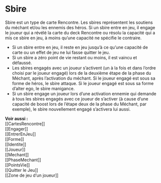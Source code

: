 # Sbire
Sbire est un type de carte Rencontre. Les sbires représentent les soutiens du méchant et/ou les ennemis des héros. Si un sbire entre en jeu, il engage le joueur qui a révélé la carte du deck Rencontre ou résolu la capacité qui a mis ce sbire en jeu, à moins qu’une capacité ne spécifie le contraire. 
- Si un sbire entre en jeu, il reste en jeu jusqu’à ce qu’une capacité de carte ou un effet de jeu ne lui fasse quitter le jeu. 
- Si un sbire a zéro point de vie restant ou moins, il est vaincu et défaussé. 
- Les sbires engagés avec un joueur s’activent (un à la fois et dans l’ordre choisi par le joueur engagé) lors de la deuxième étape de la phase du Méchant, après l’activation du méchant. Si le joueur engagé est sous sa forme de héros, le sbire attaque. Si le joueur engagé est sous sa forme d’alter ego, le sbire manigance. 
- Si un sbire engage un joueur lors d’une activation ennemie qui demande à tous les sbires engagés avec ce joueur de s’activer (à cause d’une capacité de boost lors de l’étape deux de la phase du Méchant, par exemple), le sbire nouvellement engagé s’activera lui aussi. 

**Voir aussi :**  
[[CartesRencontre]]  
[[Engager]]  
[[EntrerEnJeu]]  
[[Forme]]  
[[Identite]]  
[[Joueur]]  
[[Mechant]]  
[[PhaseMechant]]  
[[PointsVie]]  
[[Quitter le Jeu]]  
[[Zone de jeu d’un joueur]]